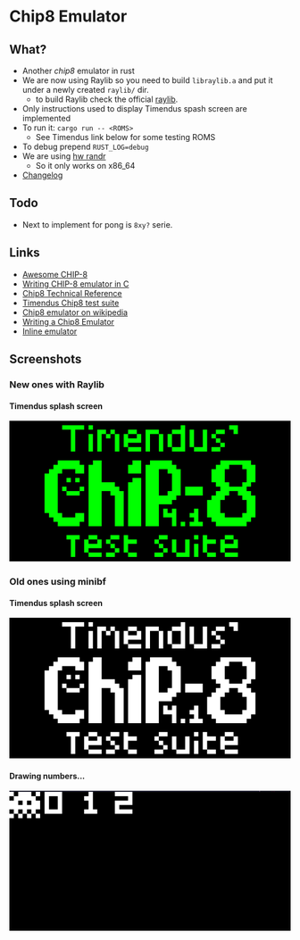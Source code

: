 # Chip8 Emulator

## What?
- Another *chip8* emulator in rust
- We are now using Raylib so you need to build `libraylib.a` and put it under a newly created `raylib/` dir.
    - to build Raylib check the official [raylib](https://www.raylib.com/).
- Only instructions used to display Timendus spash screen are implemented
- To run it: `cargo run -- <ROMS>`
    - See Timendus link below for some testing ROMS
- To debug prepend `RUST_LOG=debug`
- We are using [hw randr](https://doc.rust-lang.org/core/arch/x86/fn._rdrand16_step.html)
    - So it only works on x86_64
- [Changelog](https://github.com/gthvn1/chip8-emulator/blob/master/Changelog.md)

## Todo
- Next to implement for pong is `8xy?` serie.

## Links
- [Awesome CHIP-8](https://chip-8.github.io/links/)
- [Writing CHIP-8 emulator in C](https://multigesture.net/articles/how-to-write-an-emulator-chip-8-interpreter/)
- [Chip8 Technical Reference](http://devernay.free.fr/hacks/chip8/C8TECH10.HTM)
- [Timendus Chip8 test suite](https://github.com/Timendus/chip8-test-suite)
- [Chip8 emulator on wikipedia](https://en.wikipedia.org/wiki/CHIP-8)
- [Writing a Chip8 Emulator](http://craigthomas.ca/blog/2014/06/21/writing-a-chip-8-emulator-part-1/)
- [Inline emulator](https://chip-8.vercel.app/)

## Screenshots

### New ones with Raylib

#### Timendus splash screen
![](https://github.com/gthvn1/chip8-emulator/blob/master/screenshots/timendus_raylib.png)

### Old ones using minibf

#### Timendus splash screen
![](https://github.com/gthvn1/chip8-emulator/blob/master/screenshots/timendus.png)

#### Drawing numbers...
![](https://github.com/gthvn1/chip8-emulator/blob/master/screenshots/drawing_numbers.png)

